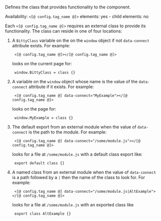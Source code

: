 Defines the class that provides functionality
to the component.

Availability: `<[@ config.tag_name @]>` elements: yes - child elements: no

Each `<[@ config.tag_name @]>` requires an external class
to provide its functionality. The class can reside in one of
four locations:

1. A `BittyClass` variable on the on the `window` object if
not `data-connect` attribute exists. For example:

        <[@ config.tag_name @]></[@ config.tag_name @]>

    looks on the current page for:

        window.BittyClass = class {}


2. A variable on the `window` object whose name is the
value of the `data-connect` attribute if it exists. For example:

        <[@ config.tag_name @] data-connect="MyExample"></[@ config.tag_name @]>

    looks on the page for:

        window.MyExample = class {}


3. The default export from an external module when the value
of `data-connect` is the path to the module. For example:

        <[@ config.tag_name @] data-connect="/some/module.js"></[@ config.tag_name @]>

    looks for a file at `/some/module.js` with a default class
    export like:

        export default class {}

4. A named class from an external module when the value
of `data-connect` is a path followed by a `|` then the
name of the class to look for. For example:

        <[@ config.tag_name @] data-connect="/some/module.js|AltExample"></[@ config.tag_name @]>

    looks for a file at `/some/module.js` with an exported class
    like

        export class AltExample {}



